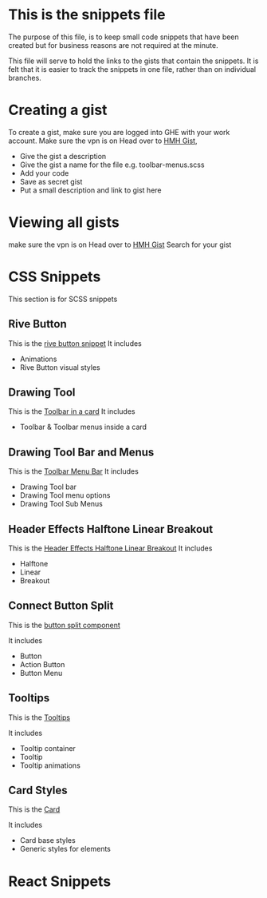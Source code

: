# This is the snippets file

The purpose of this file, is to keep small code snippets that have been created but for business reasons are not required at the minute.

This file will serve to hold the links to the gists that contain the snippets. It is felt that it is easier to track the snippets in one file, rather than on individual branches.

# Creating a gist

To create a gist, make sure you are logged into GHE with your work account.
Make sure the vpn is on
Head over to [HMH Gist](https://scm.eng.hmhco.com/gist/),

- Give the gist a description
- Give the gist a name for the file e.g. toolbar-menus.scss
- Add your code
- Save as secret gist
- Put a small description and link to gist here

# Viewing all gists

make sure the vpn is on
Head over to [HMH Gist](https://scm.eng.hmhco.com/gist/discover)
Search for your gist

# CSS Snippets

This section is for SCSS snippets

## Rive Button

This is the [rive button snippet](https://scm.eng.hmhco.com/gist/RockA/9331fb704cb63b9b193e5f6238dbb116)
It includes

- Animations
- Rive Button visual styles

## Drawing Tool

This is the [Toolbar in a card](https://scm.eng.hmhco.com/gist/RockA/3c09bbf2cb27e9b440e648ac6defe65e)
It includes

- Toolbar & Toolbar menus inside a card

## Drawing Tool Bar and Menus

This is the [Toolbar Menu Bar](https://scm.eng.hmhco.com/gist/RockA/10511608d0ce9ee453339b9834a98996)
It includes

- Drawing Tool bar
- Drawing Tool menu options
- Drawing Tool Sub Menus

## Header Effects Halftone Linear Breakout

This is the [Header Effects Halftone Linear Breakout](https://scm.eng.hmhco.com/gist/RockA/9c4d22ec00855f02371547ef6310a9ec)
It includes

- Halftone
- Linear
- Breakout

## Connect Button Split

This is the [button split component](https://scm.eng.hmhco.com/gist/RockA/ece3c09ac063e1ce72cabd11d4a24209)

It includes

- Button
- Action Button
- Button Menu

## Tooltips

This is the [Tooltips](https://scm.eng.hmhco.com/gist/RockA/4fcfb8f49477ffce9f7a7dbcb58b8381)

It includes

- Tooltip container
- Tooltip
- Tooltip animations

## Card Styles

This is the [Card](https://scm.eng.hmhco.com/gist/RockA/0c9ad818b56259d80bd0d6ba69734fa0)

It includes

- Card base styles
- Generic styles for elements

# React Snippets
